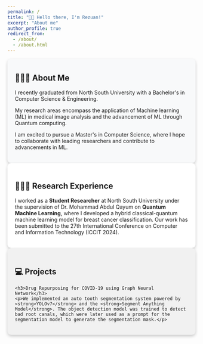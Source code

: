 ```yaml
---
permalink: /
title: "👋🏼 Hello there, I'm Rezuan!"
excerpt: "About me"
author_profile: true
redirect_from: 
  - /about/
  - /about.html
---
```




<div style="box-shadow: 0 4px 8px rgba(0, 0, 0, 0.2); padding-top: 10px;padding-left: 20px;padding-bottom: 20px;padding-right: 20px; border-radius: 10px; background-color: #f8f9fa;">
    <h2>👨🏻‍💻 About Me</h2>
    <p>I recently graduated from North South University with a Bachelor's in Computer Science & Engineering.</p>
    <p>My research areas encompass the application of Machine learning (ML) in medical image analysis and the advancement of ML through Quantum computing.</p>
    <p>I am excited to pursue a Master's in Computer Science, where I hope to collaborate with leading researchers and contribute to advancements in ML.</p>
</div>


<div style="box-shadow: 0 4px 8px rgba(0, 0, 0, 0.2); padding: 20px; border-radius: 10px; background-color: #ffffff;">
    <h2>👨🏻‍🔬 Research Experience</h2>
    <p>I worked as a <strong>Student Researcher</strong> at North South University under the supervision of Dr. Mohammad Abdul Qayum on <strong>Quantum Machine Learning</strong>, where I developed a hybrid classical-quantum machine learning model for breast cancer classification. Our work has been submitted to the 27th International Conference on Computer and Information Technology (ICCIT 2024).</p>
</div>


<div style="box-shadow: 0 4px 8px rgba(0, 0, 0, 0.2); padding: 20px; border-radius: 10px; background-color: #f1f1f1;">
    <h2>💻 Projects</h2>

    <h3>Drug Repurposing for COVID-19 using Graph Neural Network</h3>
    <p>We implemented an auto tooth segmentation system powered by <strong>YOLOv7</strong> and the <strong>Segment Anything Model</strong>. The object detection model was trained to detect bad root canals, which were later used as a prompt for the segmentation model to generate the segmentation mask.</p>
</div>

